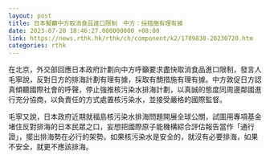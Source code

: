 ```yaml
---
layout: post
title: 日本擬籲中方取消食品進口限制　中方：採措施有理有據
date: 2023-07-20 18:46:27.000000000 +08:00
link: https://news.rthk.hk/rthk/ch/component/k2/1709830-20230720.htm
categories: rthk
---
```


在北京，外交部回應日本政府計劃向中方呼籲要求盡快取消食品進口限制，發言人毛寧說，反對日方的排海計劃有理有據，採取有關措施有理有據。中方敦促日方認真傾聽國際社會的呼聲，停止強推核污染水排海計劃，以真誠的態度同周邊鄰國進行充分協商，以負責任的方式處置核污染水，並接受嚴格的國際監督。 

毛寧又說，日本政府近期就福島核污染水排海問題開展全球公關，試圖用專項基金堵住反對排海的日本民眾之口，妄想把國際原子能機構綜合評估報告當作「通行證」，擺出排海勢在必行的架勢。如果核污染水是安全的，就沒有必要排海，如果不安全，就更不應該排海。

